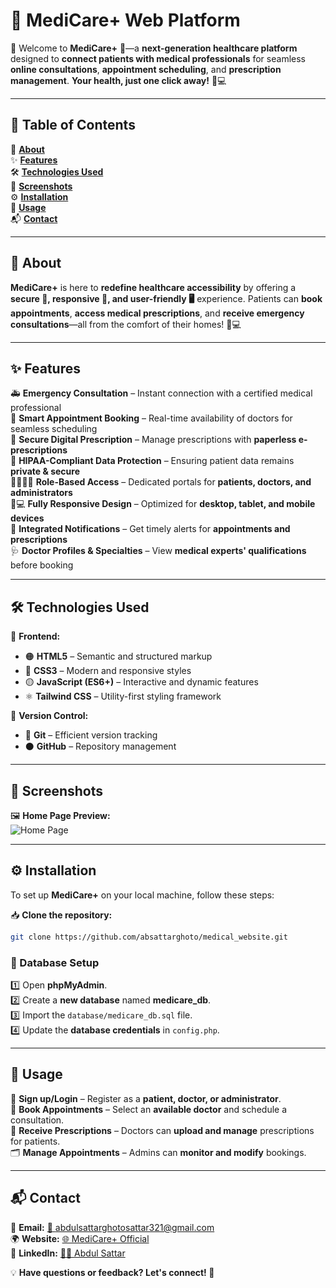 # 🚀 MediCare+ Web Platform  

🌟 Welcome to **MediCare+** 🏥—a **next-generation healthcare platform** designed to **connect patients with medical professionals** for seamless **online consultations**, **appointment scheduling**, and **prescription management**. **Your health, just one click away!** 💙💻  

---

## 📌 Table of Contents  

📍 **[About](#-about)**  
✨ **[Features](#-features)**  
🛠️ **[Technologies Used](#-technologies-used)**  
📸 **[Screenshots](#-screenshots)**  
⚙️ **[Installation](#-installation)**  
📌 **[Usage](#-usage)**  
📬 **[Contact](#-contact)**  

---

## 🏥 About  

**MediCare+** is here to **redefine healthcare accessibility** by offering a **secure 🔐, responsive 📱, and user-friendly 🖥️** experience. Patients can **book appointments**, **access medical prescriptions**, and **receive emergency consultations**—all from the comfort of their homes! 🏡💻  

---

## ✨ Features  

🚑 **Emergency Consultation** – Instant connection with a certified medical professional  
📅 **Smart Appointment Booking** – Real-time availability of doctors for seamless scheduling  
💊 **Secure Digital Prescription** – Manage prescriptions with **paperless e-prescriptions**  
🔐 **HIPAA-Compliant Data Protection** – Ensuring patient data remains **private & secure**  
👨‍⚕️👩‍⚕️ **Role-Based Access** – Dedicated portals for **patients, doctors, and administrators**  
📱💻 **Fully Responsive Design** – Optimized for **desktop, tablet, and mobile devices**  
🔔 **Integrated Notifications** – Get timely alerts for **appointments and prescriptions**  
🩺 **Doctor Profiles & Specialties** – View **medical experts' qualifications** before booking  

---

## 🛠️ Technologies Used  

🎨 **Frontend:**  
- 🟠 **HTML5** – Semantic and structured markup  
- 🔵 **CSS3** – Modern and responsive styles  
- 🟡 **JavaScript (ES6+)** – Interactive and dynamic features  
- ⚛️ **Tailwind CSS** – Utility-first styling framework  

🔄 **Version Control:**  
- 🔴 **Git** – Efficient version tracking  
- ⚫ **GitHub** – Repository management  

---

## 📸 Screenshots  

🖼️ **Home Page Preview:**  
![Home Page](./public/Images/screencapture.png)  

---

## ⚙️ Installation  

To set up **MediCare+** on your local machine, follow these steps:  

📥 **Clone the repository:**  
```bash
git clone https://github.com/absattarghoto/medical_website.git
```

### 🔑 Database Setup  
1️⃣ Open **phpMyAdmin**.  
2️⃣ Create a **new database** named **medicare_db**.  
3️⃣ Import the `database/medicare_db.sql` file.  
4️⃣ Update the **database credentials** in `config.php`.  

---

## 📌 Usage  

🔑 **Sign up/Login** – Register as a **patient, doctor, or administrator**.  
📆 **Book Appointments** – Select an **available doctor** and schedule a consultation.  
💊 **Receive Prescriptions** – Doctors can **upload and manage** prescriptions for patients.  
🗂️ **Manage Appointments** – Admins can **monitor and modify** bookings.  

---

## 📬 Contact  

📧 **Email:** [📩 abdulsattarghotosattar321@gmail.com](mailto:abdulsattarghotosattar321@gmail.com)  
🌍 **Website:** [🌐 MediCare+ Official](https://www.linkedin.com/in/abdul-sattar-117478267/)  
🔗 **LinkedIn:** [👨‍💼 Abdul Sattar](https://www.linkedin.com/in/abdul-sattar-117478267/)  

💡 **Have questions or feedback? Let's connect! 🚀**